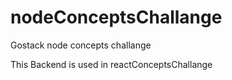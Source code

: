 # nodeConceptsChallange
Gostack node concepts challange


This Backend is used in reactConceptsChallange
